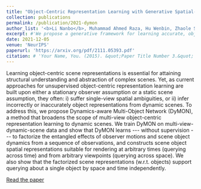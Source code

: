 ```yaml
---
title: "Object-Centric Representation Learning with Generative Spatial-Temporal Factorization"
collection: publications
permalink: /publication/2021-dymon
author_list: '<b>Li Nanbo</b>, Muhammad Ahmed Raza, Hu Wenbin, Zhaole Sun, Robert B. Fisher'
excerpt: #'We propose a generative framework for learning accurate, object-centric scene representations from multiple views.'
date: 2021-12-05
venue: 'NeurIPS'
paperurl: 'https://arxiv.org/pdf/2111.05393.pdf'
citation: # 'Your Name, You. (2015). &quot;Paper Title Number 3.&quot; <i>Journal 1</i>. 1(3).'
---
```


Learning object-centric scene representations is essential for attaining structural understanding and abstraction of complex scenes. Yet, as current approaches for unsupervised object-centric representation learning are built upon either a stationary observer assumption or a static scene assumption, they often: i) suffer single-view spatial ambiguities, or ii) infer incorrectly or inaccurately object representations from dynamic scenes. To address this, we propose Dynamics-aware Multi-Object Network (DyMON), a method that broadens the scope of multi-view object-centric representation learning to dynamic scenes. We train DyMON on multi-view-dynamic-scene data and show that DyMON learns --- without supervision --- to factorize the entangled effects of observer motions and scene object dynamics from a sequence of observations, and constructs scene object spatial representations suitable for rendering at arbitrary times (querying across time) and from arbitrary viewpoints (querying across space). We also show that the factorized scene representations (w.r.t. objects) support querying about a single object by space and time independently.


[Read the paper](https://arxiv.org/pdf/2111.05393.pdf)
